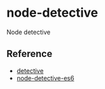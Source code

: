 # node-detective

Node detective

## Reference

- [detective](https://github.com/browserify/detective)
- [node-detective-es6](https://github.com/dependents/node-detective-es6)
